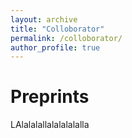 ```yaml
---
layout: archive
title: "Colloborator"
permalink: /colloborator/
author_profile: true
---
```


<!-- {% include base_path %}


{% for post in site.portfolio %}
  {% include archive-single.html %}
{% endfor %}
 -->

Preprints
======

LAlalalallalalalalalla